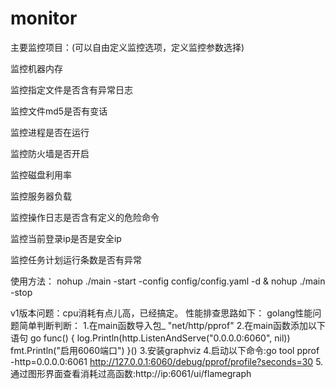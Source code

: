 # monitor
主要监控项目：(可以自由定义监控选项，定义监控参数选择)

监控机器内存

监控指定文件是否含有异常日志

监控文件md5是否有变话

监控进程是否在运行

监控防火墙是否开启

监控磁盘利用率

监控服务器负载

监控操作日志是否含有定义的危险命令

监控当前登录ip是否是安全ip

监控任务计划运行条数是否有异常

使用方法：
nohup ./main -start -config config/config.yaml -d &
nohup ./main -stop
 
v1版本问题：cpu消耗有点儿高，已经搞定。
性能排查思路如下：
golang性能问题简单判断判断：
1.在main函数导入包_ "net/http/pprof"
2.在main函数添加以下语句
go func() {
		log.Println(http.ListenAndServe("0.0.0.0:6060", nil))
		fmt.Println("启用6060端口")
	}()
3.安装graphviz
4.启动以下命令:go tool pprof -http=0.0.0.0:6061 http://127.0.0.1:6060/debug/pprof/profile?seconds=30
5.通过图形界面查看消耗过高函数:http://ip:6061/ui/flamegraph
